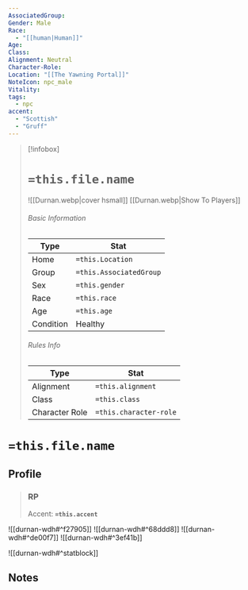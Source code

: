 ```yaml
---
AssociatedGroup: 
Gender: Male
Race:
  - "[[human|Human]]"
Age: 
Class: 
Alignment: Neutral
Character-Role: 
Location: "[[The Yawning Portal]]"
NoteIcon: npc_male
Vitality: 
tags:
  - npc
accent: 
  - "Scottish"
  - "Gruff"
---
```




> [!infobox]
> # `=this.file.name`
> ![[Durnan.webp|cover hsmall]]
> [[Durnan.webp|Show To Players]]
> ###### Basic Information
> Type |  Stat |
> ---|---|
> Home | `=this.Location` |
> Group | `=this.AssociatedGroup` |
> Sex | `=this.gender` |
> Race | `=this.race` |
> Age | `=this.age` |
> Condition | Healthy |
> ###### Rules Info
> Type |  Stat |
> ---|---|
> Alignment | `=this.alignment` |
> Class | `=this.class` |
> Character Role | `=this.character-role` |

# `=this.file.name`
## Profile

> ### RP
> Accent: **`=this.accent`**

![[durnan-wdh#^f27905]]
![[durnan-wdh#^68ddd8]]
![[durnan-wdh#^de00f7]]
![[durnan-wdh#^3ef41b]]

![[durnan-wdh#^statblock]]

## Notes
